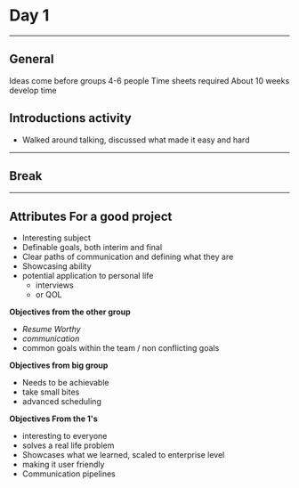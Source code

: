 # Day 1
----

## General
Ideas come before groups 4-6 people
Time sheets required
About 10 weeks develop time

## Introductions activity
- Walked around talking, discussed what made it easy and hard


---
## Break
---

## Attributes For a good project
- Interesting subject
- Definable goals, both interim and final
- Clear paths of communication and defining what they are
- Showcasing ability
- potential application to personal life
    - interviews
    - or QOL

**Objectives from the other group**
- *Resume Worthy*
- *communication*
- common goals within the team / non conflicting goals

**Objectives from big group**
- Needs to be achievable
- take small bites
- advanced scheduling

**Objectives From the 1's**
- interesting to everyone
- solves a real life problem
- Showcases what we learned, scaled to enterprise level
- making it user friendly
- Communication pipelines